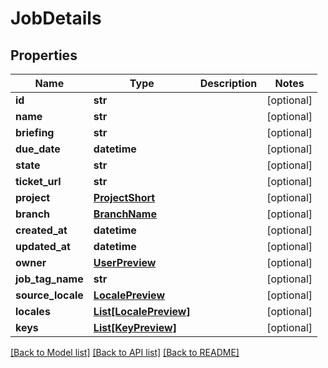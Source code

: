 # JobDetails

## Properties
Name | Type | Description | Notes
------------ | ------------- | ------------- | -------------
**id** | **str** |  | [optional] 
**name** | **str** |  | [optional] 
**briefing** | **str** |  | [optional] 
**due_date** | **datetime** |  | [optional] 
**state** | **str** |  | [optional] 
**ticket_url** | **str** |  | [optional] 
**project** | [**ProjectShort**](ProjectShort.md) |  | [optional] 
**branch** | [**BranchName**](BranchName.md) |  | [optional] 
**created_at** | **datetime** |  | [optional] 
**updated_at** | **datetime** |  | [optional] 
**owner** | [**UserPreview**](UserPreview.md) |  | [optional] 
**job_tag_name** | **str** |  | [optional] 
**source_locale** | [**LocalePreview**](LocalePreview.md) |  | [optional] 
**locales** | [**List[LocalePreview]**](LocalePreview.md) |  | [optional] 
**keys** | [**List[KeyPreview]**](KeyPreview.md) |  | [optional] 

[[Back to Model list]](../README.md#documentation-for-models) [[Back to API list]](../README.md#documentation-for-api-endpoints) [[Back to README]](../README.md)


